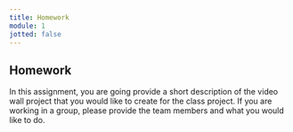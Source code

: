 ```yaml
---
title: Homework
module: 1
jotted: false
---
```


## Homework

In this assignment, you are going provide a short description of the video wall project that you would like to create for the class project. If you are working in a group, please provide the team members and what you would like to do.

<!--

you are going to work with basic shapes and create a piece of art in p5.js that represents what winter means to you.  Try to create your art piece using the fewest lines of code as possible.

<a href="https://github.com/Montana-Media-Arts/220_CreativeCoding2-Spring2022-Samples/tree/main/Homework%201" target="_blank">Homework 1 Example</a>

It should the following properties:

1.	Border around the edge of your window
2.	Use at least 10 different shapes of varying sizes
3.	The border should be one solid color
4.	The shapes inside the frame should be different colors.
5.	Your name should be in the lower right-hand corner
6.	You should name your piece and have it on the upper-left hand corner.
7.  Upload your sketch (.html, .js) to your repository.
8.  Turn your repository link into Moodle.
-->